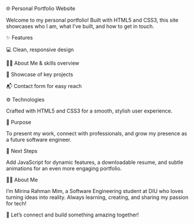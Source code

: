 🌐 Personal Portfolio Website

Welcome to my personal portfolio! Built with HTML5 and CSS3, this site showcases who I am, what I’ve built, and how to get in touch.

✨ Features

💻 Clean, responsive design

👩‍💻 About Me & skills overview

📂 Showcase of key projects

📬 Contact form for easy reach

⚙️ Technologies

Crafted with HTML5 and CSS3 for a smooth, stylish user experience.

🎯 Purpose

To present my work, connect with professionals, and grow my presence as a future software engineer.

🚀 Next Steps

Add JavaScript for dynamic features, a downloadable resume, and subtle animations for an even more engaging portfolio.

🙋‍♀️ About Me

I’m Mirina Rahman Mim, a Software Engineering student at DIU who loves turning ideas into reality. Always learning, creating, and sharing my passion for tech!

💌 Let’s connect and build something amazing together!










